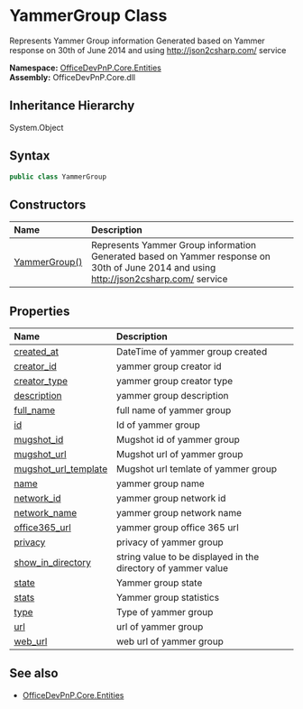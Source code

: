 # YammerGroup Class
 Represents Yammer Group information Generated based on Yammer response on 30th of June 2014 and using http://json2csharp.com/ service   

**Namespace:** [OfficeDevPnP.Core.Entities](OfficeDevPnP.Core.Entities.md)  
**Assembly:** OfficeDevPnP.Core.dll  
## Inheritance Hierarchy
System.Object  
## Syntax
```C#
public class YammerGroup
```
## Constructors
|**Name**|**Description**|
|:-----|:-----|
| [YammerGroup()](OfficeDevPnP.Core.Entities.YammerGroup.ctor1.md) |  Represents Yammer Group information Generated based on Yammer response on 30th of June 2014 and using http://json2csharp.com/ service 
## Properties
|**Name**|**Description**|
|:-----|:-----|
| [created_at](OfficeDevPnP.Core.Entities.YammerGroup.created_at.md) | DateTime of yammer group created
| [creator_id](OfficeDevPnP.Core.Entities.YammerGroup.creator_id.md) | yammer group creator id
| [creator_type](OfficeDevPnP.Core.Entities.YammerGroup.creator_type.md) | yammer group creator type
| [description](OfficeDevPnP.Core.Entities.YammerGroup.description.md) | yammer group description
| [full_name](OfficeDevPnP.Core.Entities.YammerGroup.full_name.md) | full name of yammer group
| [id](OfficeDevPnP.Core.Entities.YammerGroup.id.md) | Id of yammer group
| [mugshot_id](OfficeDevPnP.Core.Entities.YammerGroup.mugshot_id.md) | Mugshot id of yammer group
| [mugshot_url](OfficeDevPnP.Core.Entities.YammerGroup.mugshot_url.md) | Mugshot url of yammer group
| [mugshot_url_template](OfficeDevPnP.Core.Entities.YammerGroup.mugshot_url_template.md) | Mugshot url temlate of yammer group
| [name](OfficeDevPnP.Core.Entities.YammerGroup.name.md) | yammer group name
| [network_id](OfficeDevPnP.Core.Entities.YammerGroup.network_id.md) | yammer group network id
| [network_name](OfficeDevPnP.Core.Entities.YammerGroup.network_name.md) | yammer group network name
| [office365_url](OfficeDevPnP.Core.Entities.YammerGroup.office365_url.md) | yammer group office 365 url
| [privacy](OfficeDevPnP.Core.Entities.YammerGroup.privacy.md) | privacy of yammer group
| [show_in_directory](OfficeDevPnP.Core.Entities.YammerGroup.show_in_directory.md) | string value to be displayed in the directory of yammer value
| [state](OfficeDevPnP.Core.Entities.YammerGroup.state.md) | Yammer group state
| [stats](OfficeDevPnP.Core.Entities.YammerGroup.stats.md) | Yammer group statistics
| [type](OfficeDevPnP.Core.Entities.YammerGroup.type.md) | Type of yammer group
| [url](OfficeDevPnP.Core.Entities.YammerGroup.url.md) | url of yammer group
| [web_url](OfficeDevPnP.Core.Entities.YammerGroup.web_url.md) | web url of yammer group
## See also
- [OfficeDevPnP.Core.Entities](OfficeDevPnP.Core.Entities.md)
